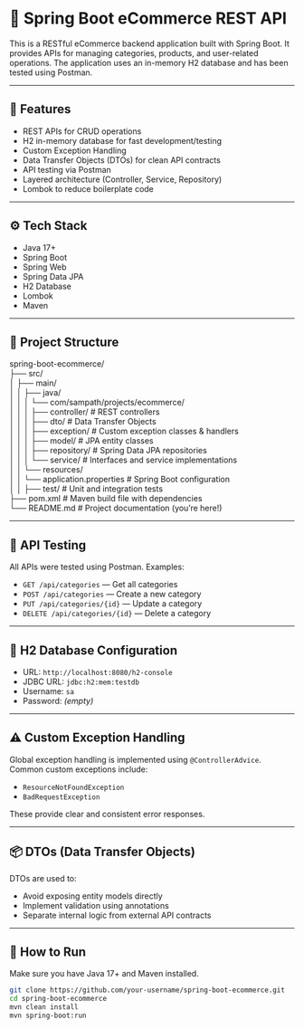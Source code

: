 # 🛒 Spring Boot eCommerce REST API

This is a RESTful eCommerce backend application built with Spring Boot. It provides APIs for managing categories, products, and user-related operations. The application uses an in-memory H2 database and has been tested using Postman.

---

## 🚀 Features

- REST APIs for CRUD operations
- H2 in-memory database for fast development/testing
- Custom Exception Handling
- Data Transfer Objects (DTOs) for clean API contracts
- API testing via Postman
- Layered architecture (Controller, Service, Repository)
- Lombok to reduce boilerplate code

---

## ⚙️ Tech Stack

- Java 17+
- Spring Boot
- Spring Web
- Spring Data JPA
- H2 Database
- Lombok
- Maven

---

## 🧱 Project Structure

spring-boot-ecommerce/<br>
├── src/<br>
│ ├── main/<br>
│ │ ├── java/<br>
│ │ │ └── com/sampath/projects/ecommerce/<br>
│ │ │ ├── controller/ # REST controllers<br>
│ │ │ ├── dto/ # Data Transfer Objects<br>
│ │ │ ├── exception/ # Custom exception classes & handlers<br>
│ │ │ ├── model/ # JPA entity classes<br>
│ │ │ ├── repository/ # Spring Data JPA repositories<br>
│ │ │ └── service/ # Interfaces and service implementations<br>
│ │ └── resources/<br>
│ │ └── application.properties # Spring Boot configuration<br>
│ │ 
├── test/ # Unit and integration tests<br>
├── pom.xml # Maven build file with dependencies<br>
└── README.md # Project documentation (you’re here!)<br>


---

## 🧪 API Testing

All APIs were tested using Postman. Examples:

- `GET /api/categories` — Get all categories  
- `POST /api/categories` — Create a new category  
- `PUT /api/categories/{id}` — Update a category  
- `DELETE /api/categories/{id}` — Delete a category  

---

## 💾 H2 Database Configuration

- URL: `http://localhost:8080/h2-console`
- JDBC URL: `jdbc:h2:mem:testdb`
- Username: `sa`
- Password: *(empty)*

---

## ⚠️ Custom Exception Handling

Global exception handling is implemented using `@ControllerAdvice`. Common custom exceptions include:

- `ResourceNotFoundException`
- `BadRequestException`

These provide clear and consistent error responses.

---

## 📦 DTOs (Data Transfer Objects)

DTOs are used to:

- Avoid exposing entity models directly
- Implement validation using annotations
- Separate internal logic from external API contracts

---

## 🧼 How to Run

Make sure you have Java 17+ and Maven installed.

```bash
git clone https://github.com/your-username/spring-boot-ecommerce.git
cd spring-boot-ecommerce
mvn clean install
mvn spring-boot:run
